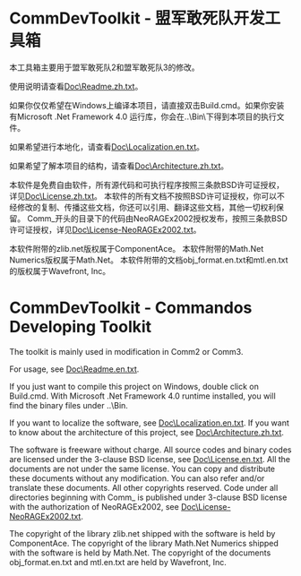 ﻿# CommDevToolkit - 盟军敢死队开发工具箱

本工具箱主要用于盟军敢死队2和盟军敢死队3的修改。

使用说明请查看[Doc\Readme.zh.txt](Doc/Readme.zh.txt)。

如果你仅仅希望在Windows上编译本项目，请直接双击Build.cmd。如果你安装有Microsoft .Net Framework 4.0 运行库，你会在..\Bin\下得到本项目的执行文件。

如果希望进行本地化，请查看[Doc\Localization.en.txt](Doc/Localization.en.txt)。

如果希望了解本项目的结构，请查看[Doc\Architecture.zh.txt](Doc/Architecture.zh.txt)。


本软件是免费自由软件，所有源代码和可执行程序按照三条款BSD许可证授权，详见[Doc\License.zh.txt](Doc/License.zh.txt)。
本软件的所有文档不按照BSD许可证授权，你可以不经修改的复制、传播这些文档，你还可以引用、翻译这些文档，其他一切权利保留。
Comm_开头的目录下的代码由NeoRAGEx2002授权发布，按照三条款BSD许可证授权，详见[Doc\License-NeoRAGEx2002.txt](Doc/License-NeoRAGEx2002.txt)。

本软件附带的zlib.net版权属于ComponentAce。
本软件附带的Math.Net Numerics版权属于Math.Net。
本软件附带的文档obj_format.en.txt和mtl.en.txt的版权属于Wavefront, Inc。


# CommDevToolkit - Commandos Developing Toolkit

The toolkit is mainly used in modification in Comm2 or Comm3.

For usage, see [Doc\Readme.en.txt](Doc/Readme.en.txt).

If you just want to compile this project on Windows, double click on Build.cmd. With Microsoft .Net Framework 4.0 runtime installed, you will find the binary files under ..\Bin\.

If you want to localize the software, see [Doc\Localization.en.txt](Doc/Localization.en.txt).
If you want to know about the architecture of this project, see [Doc\Architecture.zh.txt](Doc/Architecture.zh.txt).


The software is freeware without charge. All source codes and binary codes are licensed under the 3-clause BSD license, see [Doc\License.en.txt](Doc/License.en.txt).
All the documents are not under the same license. You can copy and distribute these documents without any modification. You can also refer and/or translate these documents. All other copyrights reserved.
Code under all directories beginning with Comm_ is published under 3-clause BSD license with the authorization of NeoRAGEx2002, see [Doc\License-NeoRAGEx2002.txt](Doc/License-NeoRAGEx2002.txt).

The copyright of the library zlib.net shipped with the software is held by ComponentAce.
The copyright of the library Math.Net Numerics shipped with the software is held by Math.Net.
The copyright of the documents obj_format.en.txt and mtl.en.txt are held by Wavefront, Inc.

